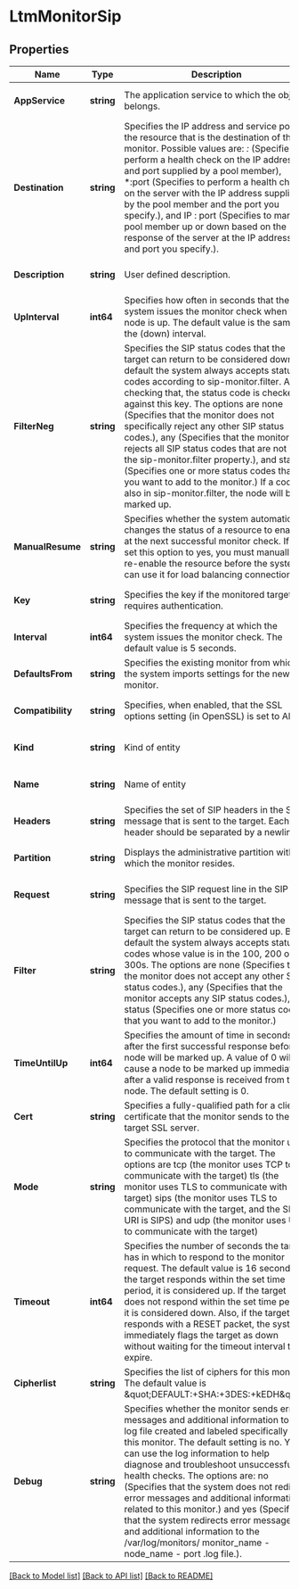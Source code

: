 # LtmMonitorSip

## Properties
Name | Type | Description | Notes
------------ | ------------- | ------------- | -------------
**AppService** | **string** | The application service to which the object belongs. | [optional] [default to null]
**Destination** | **string** | Specifies the IP address and service port of the resource that is the destination of this monitor. Possible values are:  *:* (Specifies to perform a health check on the IP address and port supplied by a pool member), *:port (Specifies to perform a health check on the server with the IP address supplied by the pool member and the port you specify.), and  IP : port  (Specifies to mark a pool member up or down based on the response of the server at the IP address and port you specify.). | [optional] [default to null]
**Description** | **string** | User defined description. | [optional] [default to null]
**UpInterval** | **int64** | Specifies how often in seconds that the system issues the monitor check when the node is up. The default value is the same as the (down) interval. | [optional] [default to null]
**FilterNeg** | **string** | Specifies the SIP status codes that the target can return to be considered down. By default the system always accepts status codes according to sip-monitor.filter. After checking that, the status code is checked against this key. The options are none (Specifies that the monitor does not specifically reject any other SIP status codes.), any (Specifies that the monitor rejects all SIP status codes that are not in the sip-monitor.filter property.), and status (Specifies one or more status codes that you want to add to the monitor.)  If a code is also in sip-monitor.filter, the node will be marked up. | [optional] [default to null]
**ManualResume** | **string** | Specifies whether the system automatically changes the status of a resource to enabled at the next successful monitor check. If you set this option to yes, you must manually re-enable the resource before the system can use it for load balancing connections. | [optional] [default to null]
**Key** | **string** | Specifies the key if the monitored target requires authentication. | [optional] [default to null]
**Interval** | **int64** | Specifies the frequency at which the system issues the monitor check. The default value is 5 seconds. | [optional] [default to null]
**DefaultsFrom** | **string** | Specifies the existing monitor from which the system imports settings for the new monitor. | [optional] [default to null]
**Compatibility** | **string** | Specifies, when enabled, that the SSL options setting (in OpenSSL) is set to ALL. | [optional] [default to null]
**Kind** | **string** | Kind of entity | [optional] [default to null]
**Name** | **string** | Name of entity | [optional] [default to null]
**Headers** | **string** | Specifies the set of SIP headers in the SIP message that is sent to the target. Each header should be separated by a newline. | [optional] [default to null]
**Partition** | **string** | Displays the administrative partition within which the monitor resides. | [optional] [default to null]
**Request** | **string** | Specifies the SIP request line in the SIP message that is sent to the target. | [optional] [default to null]
**Filter** | **string** | Specifies the SIP status codes that the target can return to be considered up. By default the system always accepts status codes whose value is in the 100, 200 or 300s. The options are none (Specifies that the monitor does not accept any other SIP status codes.), any (Specifies that the monitor accepts any SIP status codes.), and status (Specifies one or more status codes that you want to add to the monitor.) | [optional] [default to null]
**TimeUntilUp** | **int64** | Specifies the amount of time in seconds after the first successful response before a node will be marked up.  A value of 0 will cause a node to be marked up immediately after a valid  response is received from the node. The default setting is 0. | [optional] [default to null]
**Cert** | **string** | Specifies a fully-qualified path for a client certificate that the monitor sends to the target SSL server. | [optional] [default to null]
**Mode** | **string** | Specifies the protocol that the monitor uses to communicate with the target. The options are tcp (the monitor uses TCP to communicate with the target) tls (the monitor uses TLS to communicate with the target) sips (the monitor uses TLS to communicate with the target, and the SIP URI is SIPS) and udp (the monitor uses UDP to communicate with the target) | [optional] [default to null]
**Timeout** | **int64** | Specifies the number of seconds the target has in which to respond to the monitor request. The default value is 16 seconds. If the target responds within the set time period, it is considered up. If the target does not respond within the set time period, it is considered down. Also, if the target responds with a RESET packet, the system immediately flags the target as down without waiting for the timeout interval to expire. | [optional] [default to null]
**Cipherlist** | **string** | Specifies the list of ciphers for this monitor. The default value is \&quot;DEFAULT:+SHA:+3DES:+kEDH\&quot;. | [optional] [default to null]
**Debug** | **string** | Specifies whether the monitor sends error messages and additional information to a log file created and labeled specifically for this monitor. The default setting is no. You can use the log information to help diagnose and troubleshoot unsuccessful health checks. The options are: no (Specifies that the system does not redirect error messages and additional information related to this monitor.) and yes (Specifies that the system redirects error messages and additional information to the /var/log/monitors/ monitor_name - node_name - port .log file.). | [optional] [default to null]

[[Back to Model list]](../README.md#documentation-for-models) [[Back to API list]](../README.md#documentation-for-api-endpoints) [[Back to README]](../README.md)


